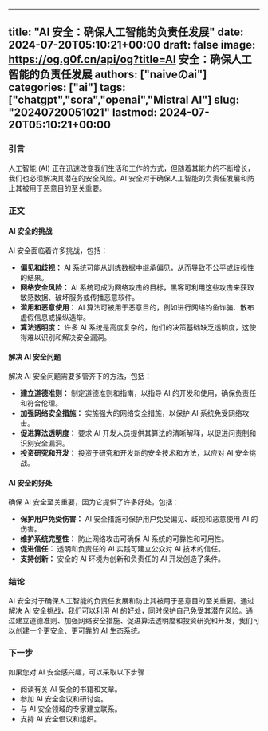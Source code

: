 
---
title: "AI 安全：确保人工智能的负责任发展"
date: 2024-07-20T05:10:21+00:00
draft: false
image: https://og.g0f.cn/api/og?title=AI 安全：确保人工智能的负责任发展
authors: ["naiveのai"]
categories: ["ai"]
tags: ["chatgpt","sora","openai","Mistral AI"]
slug: "20240720051021"
lastmod: 2024-07-20T05:10:21+00:00
---
### 引言

人工智能 (AI) 正在迅速改变我们生活和工作的方式，但随着其能力的不断增长，我们也必须解决其潜在的安全风险。AI 安全对于确保人工智能的负责任发展和防止其被用于恶意目的至关重要。

### 正文

#### AI 安全的挑战

AI 安全面临着许多挑战，包括：

- **偏见和歧视：** AI 系统可能从训练数据中继承偏见，从而导致不公平或歧视性的结果。
- **网络安全风险：** AI 系统可成为网络攻击的目标，黑客可利用这些攻击来获取敏感数据、破坏服务或传播恶意软件。
- **滥用和恶意使用：** AI 算法可被用于恶意目的，例如进行网络钓鱼诈骗、散布虚假信息或操纵选举。
- **算法透明度：** 许多 AI 系统是高度复杂的，他们的决策基础缺乏透明度，这使得难以识别和解决安全漏洞。

#### 解决 AI 安全问题

解决 AI 安全问题需要多管齐下的方法，包括：

- **建立道德准则：** 制定道德准则和指南，以指导 AI 的开发和使用，确保负责任和符合伦理。
- **加强网络安全措施：** 实施强大的网络安全措施，以保护 AI 系统免受网络攻击。
- **促进算法透明度：** 要求 AI 开发人员提供其算法的清晰解释，以促进问责制和识别安全漏洞。
- **投资研究和开发：** 投资于研究和开发新的安全技术和方法，以应对 AI 安全挑战。

#### AI 安全的好处

确保 AI 安全至关重要，因为它提供了许多好处，包括：

- **保护用户免受伤害：** AI 安全措施可保护用户免受偏见、歧视和恶意使用 AI 的伤害。
- **维护系统完整性：** 防止网络攻击可确保 AI 系统的可靠性和可用性。
- **促进信任：** 透明和负责任的 AI 实践可建立公众对 AI 技术的信任。
- **支持创新：** 安全的 AI 环境为创新和负责任的 AI 开发创造了条件。

### 结论

AI 安全对于确保人工智能的负责任发展和防止其被用于恶意目的至关重要。通过解决 AI 安全挑战，我们可以利用 AI 的好处，同时保护自己免受其潜在风险。通过建立道德准则、加强网络安全措施、促进算法透明度和投资研究和开发，我们可以创建一个更安全、更可靠的 AI 生态系统。

### 下一步

如果您对 AI 安全感兴趣，可以采取以下步骤：

- 阅读有关 AI 安全的书籍和文章。
- 参加 AI 安全会议和研讨会。
- 与 AI 安全领域的专家建立联系。
- 支持 AI 安全倡议和组织。